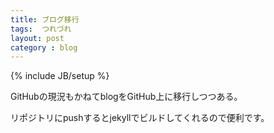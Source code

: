 ```yaml
---
title: ブログ移行
tags:  つれづれ
layout: post
category : blog
---
```

{% include JB/setup %}

GitHubの現況もかねてblogをGitHub上に移行しつつある。

リポジトリにpushするとjekyllでビルドしてくれるので便利です。